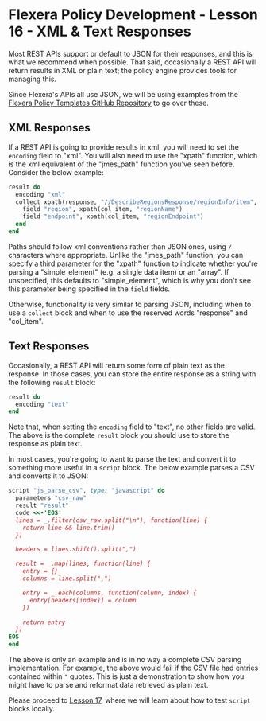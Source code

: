 # Flexera Policy Development - Lesson 16 - XML & Text Responses

Most REST APIs support or default to JSON for their responses, and this is what we recommend when possible. That said, occasionally a REST API will return results in XML or plain text; the policy engine provides tools for managing this.

Since Flexera's APIs all use JSON, we will be using examples from the [Flexera Policy Templates GitHub Repository](https://github.com/flexera-public/policy_templates) to go over these.

## XML Responses

If a REST API is going to provide results in xml, you will need to set the `encoding` field to "xml". You will also need to use the "xpath" function, which is the xml equivalent of the "jmes_path" function you've seen before. Consider the below example:

```ruby
result do
  encoding "xml"
  collect xpath(response, "//DescribeRegionsResponse/regionInfo/item", "array") do
    field "region", xpath(col_item, "regionName")
    field "endpoint", xpath(col_item, "regionEndpoint")
  end
end
```

Paths should follow xml conventions rather than JSON ones, using `/` characters where appropriate. Unlike the "jmes_path" function, you can specify a third parameter for the "xpath" function to indicate whether you're parsing a "simple_element" (e.g. a single data item) or an "array". If unspecified, this defaults to "simple_element", which is why you don't see this parameter being specified in the `field` fields.

Otherwise, functionality is very similar to parsing JSON, including when to use a `collect` block and when to use the reserved words "response" and "col_item".

## Text Responses

Occasionally, a REST API will return some form of plain text as the response. In those cases, you can store the entire response as a string with the following `result` block:

```ruby
result do
  encoding "text"
end
```

Note that, when setting the `encoding` field to "text", no other fields are valid. The above is the complete `result` block you should use to store the response as plain text.

In most cases, you're going to want to parse the text and convert it to something more useful in a `script` block. The below example parses a CSV and converts it to JSON:

```ruby
script "js_parse_csv", type: "javascript" do
  parameters "csv_raw"
  result "result"
  code <<-'EOS'
  lines = _.filter(csv_raw.split("\n"), function(line) {
    return line && line.trim()
  })

  headers = lines.shift().split(",")

  result = _.map(lines, function(line) {
    entry = {}
    columns = line.split(",")

    entry = _.each(columns, function(column, index) {
      entry[headers[index]] = column
    })

    return entry
  })
EOS
end
```

The above is only an example and is in no way a complete CSV parsing implementation. For example, the above would fail if the CSV file had entries contained within `"` quotes. This is just a demonstration to show how you might have to parse and reformat data retrieved as plain text.

Please proceed to [Lesson 17](https://github.com/flexera-public/policy_engine_training/blob/main/lessons/17_local_js/README.md), where we will learn about how to test `script` blocks locally.
